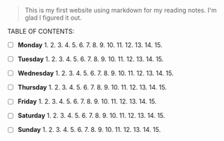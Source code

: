 


> This is my first website using markdown for my reading notes. I'm glad I figured it out.








TABLE OF CONTENTS:
  




- [ ] **Monday**
  1.
  2.
  3.
  4.
  5.
  6.
  7.
  8.
  9.
  10.
  11.
  12.
  13.
  14.
  15.
- [ ] **Tuesday**
  1.
  2.
  3.
  4.
  5.
  6.
  7.
  8.
  9.
  10.
  11.
  12.
  13.
  14.
  15.
- [ ] **Wednesday**
  1.
  2.
  3.
  4.
  5.
  6.
  7.
  8.
  9.
  10.
  11.
  12.
  13.
  14.
  15.
- [ ] **Thursday**
  1.
  2.
  3.
  4.
  5.
  6.
  7.
  8.
  9.
  10.
  11.
  12.
  13.
  14.
  15.
- [ ] **Friday**
  1.
  2.
  3.
  4.
  5.
  6.
  7.
  8.
  9.
  10.
  11.
  12.
  13.
  14.
  15.
- [ ] **Saturday**
  1.
  2.
  3.
  4.
  5.
  6.
  7.
  8.
  9.
  10.
  11.
  12.
  13.
  14.
  15.
- [ ] **Sunday**
  1.
  2.
  3.
  4.
  5.
  6.
  7.
  8.
  9.
  10.
  11.
  12.
  13.
  14.
  15.




